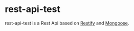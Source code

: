 # rest-api-test
rest-api-test is a Rest Api based on [Restify](https://github.com/restify/node-restify) and [Mongoose](https://github.com/Automattic/mongoose).
